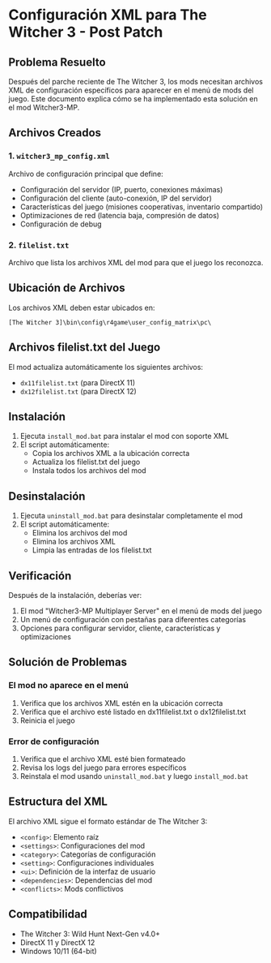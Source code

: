 # Configuración XML para The Witcher 3 - Post Patch

## Problema Resuelto

Después del parche reciente de The Witcher 3, los mods necesitan archivos XML de configuración específicos para aparecer en el menú de mods del juego. Este documento explica cómo se ha implementado esta solución en el mod Witcher3-MP.

## Archivos Creados

### 1. `witcher3_mp_config.xml`
Archivo de configuración principal que define:
- Configuración del servidor (IP, puerto, conexiones máximas)
- Configuración del cliente (auto-conexión, IP del servidor)
- Características del juego (misiones cooperativas, inventario compartido)
- Optimizaciones de red (latencia baja, compresión de datos)
- Configuración de debug

### 2. `filelist.txt`
Archivo que lista los archivos XML del mod para que el juego los reconozca.

## Ubicación de Archivos

Los archivos XML deben estar ubicados en:
```
[The Witcher 3]\bin\config\r4game\user_config_matrix\pc\
```

## Archivos filelist.txt del Juego

El mod actualiza automáticamente los siguientes archivos:
- `dx11filelist.txt` (para DirectX 11)
- `dx12filelist.txt` (para DirectX 12)

## Instalación

1. Ejecuta `install_mod.bat` para instalar el mod con soporte XML
2. El script automáticamente:
   - Copia los archivos XML a la ubicación correcta
   - Actualiza los filelist.txt del juego
   - Instala todos los archivos del mod

## Desinstalación

1. Ejecuta `uninstall_mod.bat` para desinstalar completamente el mod
2. El script automáticamente:
   - Elimina los archivos del mod
   - Elimina los archivos XML
   - Limpia las entradas de los filelist.txt

## Verificación

Después de la instalación, deberías ver:
1. El mod "Witcher3-MP Multiplayer Server" en el menú de mods del juego
2. Un menú de configuración con pestañas para diferentes categorías
3. Opciones para configurar servidor, cliente, características y optimizaciones

## Solución de Problemas

### El mod no aparece en el menú
1. Verifica que los archivos XML estén en la ubicación correcta
2. Verifica que el archivo esté listado en dx11filelist.txt o dx12filelist.txt
3. Reinicia el juego

### Error de configuración
1. Verifica que el archivo XML esté bien formateado
2. Revisa los logs del juego para errores específicos
3. Reinstala el mod usando `uninstall_mod.bat` y luego `install_mod.bat`

## Estructura del XML

El archivo XML sigue el formato estándar de The Witcher 3:
- `<config>`: Elemento raíz
- `<settings>`: Configuraciones del mod
- `<category>`: Categorías de configuración
- `<setting>`: Configuraciones individuales
- `<ui>`: Definición de la interfaz de usuario
- `<dependencies>`: Dependencias del mod
- `<conflicts>`: Mods conflictivos

## Compatibilidad

- The Witcher 3: Wild Hunt Next-Gen v4.0+
- DirectX 11 y DirectX 12
- Windows 10/11 (64-bit)
